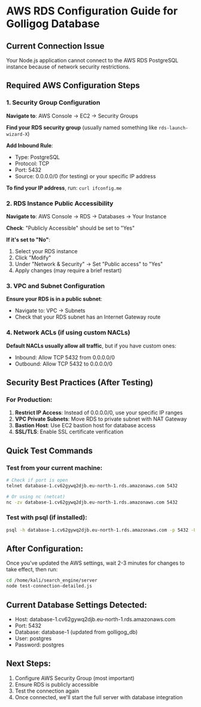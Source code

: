 # AWS RDS Configuration Guide for Golligog Database

## Current Connection Issue
Your Node.js application cannot connect to the AWS RDS PostgreSQL instance because of network security restrictions.

## Required AWS Configuration Steps

### 1. Security Group Configuration
**Navigate to**: AWS Console → EC2 → Security Groups

**Find your RDS security group** (usually named something like `rds-launch-wizard-X`)

**Add Inbound Rule**:
- Type: PostgreSQL
- Protocol: TCP
- Port: 5432
- Source: 0.0.0.0/0 (for testing) or your specific IP address

**To find your IP address**, run: `curl ifconfig.me`

### 2. RDS Instance Public Accessibility
**Navigate to**: AWS Console → RDS → Databases → Your Instance

**Check**: "Publicly Accessible" should be set to "Yes"

**If it's set to "No"**:
1. Select your RDS instance
2. Click "Modify"
3. Under "Network & Security" → Set "Public access" to "Yes"
4. Apply changes (may require a brief restart)

### 3. VPC and Subnet Configuration
**Ensure your RDS is in a public subnet**:
- Navigate to: VPC → Subnets
- Check that your RDS subnet has an Internet Gateway route

### 4. Network ACLs (if using custom NACLs)
**Default NACLs usually allow all traffic**, but if you have custom ones:
- Inbound: Allow TCP 5432 from 0.0.0.0/0
- Outbound: Allow TCP 5432 to 0.0.0.0/0

## Security Best Practices (After Testing)

### For Production:
1. **Restrict IP Access**: Instead of 0.0.0.0/0, use your specific IP ranges
2. **VPC Private Subnets**: Move RDS to private subnet with NAT Gateway
3. **Bastion Host**: Use EC2 bastion host for database access
4. **SSL/TLS**: Enable SSL certificate verification

## Quick Test Commands

### Test from your current machine:
```bash
# Check if port is open
telnet database-1.cv62gywq2djb.eu-north-1.rds.amazonaws.com 5432

# Or using nc (netcat)
nc -zv database-1.cv62gywq2djb.eu-north-1.rds.amazonaws.com 5432
```

### Test with psql (if installed):
```bash
psql -h database-1.cv62gywq2djb.eu-north-1.rds.amazonaws.com -p 5432 -U postgres -d database-1
```

## After Configuration:
Once you've updated the AWS settings, wait 2-3 minutes for changes to take effect, then run:
```bash
cd /home/kali/search_engine/server
node test-connection-detailed.js
```

## Current Database Settings Detected:
- Host: database-1.cv62gywq2djb.eu-north-1.rds.amazonaws.com
- Port: 5432
- Database: database-1 (updated from golligog_db)
- User: postgres
- Password: postgres

## Next Steps:
1. Configure AWS Security Group (most important)
2. Ensure RDS is publicly accessible
3. Test the connection again
4. Once connected, we'll start the full server with database integration
